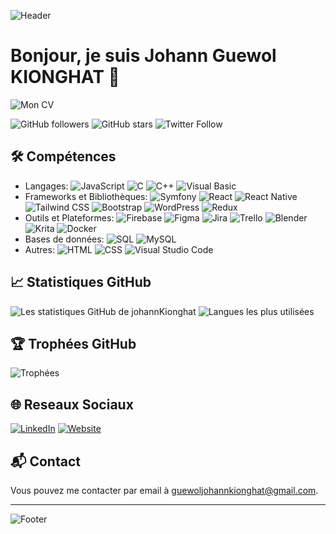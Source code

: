 ![Header](https://media.licdn.com/dms/image/D4E16AQFjUNZYrLoGiw/profile-displaybackgroundimage-shrink_350_1400/0/1721492340682?e=1726704000&v=beta&t=krxy-s_YN0HxINkNxyLMn250QZE0bWoRq6W4TrueN3Q)

# Bonjour, je suis Johann Guewol KIONGHAT 👋

![Mon CV]([https://your-image-link.com/footer.png](https://myportfoliokgj3.netlify.app/asset/cv/johann%20KIONGHAT%20CV%202.pdf))

![GitHub followers](https://img.shields.io/github/followers/johannKionghat?label=Suiveurs&style=social)
![GitHub stars](https://img.shields.io/github/stars/johannKionghat?affiliations=OWNER%2CCOLLABORATOR&style=social)
![Twitter Follow](https://img.shields.io/twitter/follow/johannKionghat?style=social)

## 🛠 Compétences
- Langages: ![JavaScript](https://img.shields.io/badge/JavaScript-F7DF1E?style=for-the-badge&logo=javascript&logoColor=black) ![C](https://img.shields.io/badge/C-A8B9CC?style=for-the-badge&logo=c&logoColor=white) ![C++](https://img.shields.io/badge/C++-00599C?style=for-the-badge&logo=cplusplus&logoColor=white) ![Visual Basic](https://img.shields.io/badge/Visual%20Basic-5C2D91?style=for-the-badge&logo=visualbasic&logoColor=white)
- Frameworks et Bibliothèques: ![Symfony](https://img.shields.io/badge/Symfony-000000?style=for-the-badge&logo=symfony&logoColor=white) ![React](https://img.shields.io/badge/React-20232A?style=for-the-badge&logo=react&logoColor=61DAFB) ![React Native](https://img.shields.io/badge/React%20Native-20232A?style=for-the-badge&logo=react&logoColor=61DAFB) ![Tailwind CSS](https://img.shields.io/badge/Tailwind%20CSS-06B6D4?style=for-the-badge&logo=tailwindcss&logoColor=white) ![Bootstrap](https://img.shields.io/badge/Bootstrap-563D7C?style=for-the-badge&logo=bootstrap&logoColor=white) ![WordPress](https://img.shields.io/badge/WordPress-21759B?style=for-the-badge&logo=wordpress&logoColor=white) ![Redux](https://img.shields.io/badge/Redux-764ABC?style=for-the-badge&logo=redux&logoColor=white)
- Outils et Plateformes: ![Firebase](https://img.shields.io/badge/Firebase-FFCA28?style=for-the-badge&logo=firebase&logoColor=black) ![Figma](https://img.shields.io/badge/Figma-F24E1E?style=for-the-badge&logo=figma&logoColor=white) ![Jira](https://img.shields.io/badge/Jira-0052CC?style=for-the-badge&logo=jira&logoColor=white) ![Trello](https://img.shields.io/badge/Trello-0052CC?style=for-the-badge&logo=trello&logoColor=white) ![Blender](https://img.shields.io/badge/Blender-F5792A?style=for-the-badge&logo=blender&logoColor=white) ![Krita](https://img.shields.io/badge/Krita-203759?style=for-the-badge&logo=krita&logoColor=white) ![Docker](https://img.shields.io/badge/Docker-2496ED?style=for-the-badge&logo=docker&logoColor=white)
- Bases de données: ![SQL](https://img.shields.io/badge/SQL-4479A1?style=for-the-badge&logo=sql&logoColor=white) ![MySQL](https://img.shields.io/badge/MySQL-4479A1?style=for-the-badge&logo=mysql&logoColor=white)
- Autres: ![HTML](https://img.shields.io/badge/HTML5-E34F26?style=for-the-badge&logo=html5&logoColor=white) ![CSS](https://img.shields.io/badge/CSS3-1572B6?style=for-the-badge&logo=css3&logoColor=white) ![Visual Studio Code](https://img.shields.io/badge/VS%20Code-007ACC?style=for-the-badge&logo=visual-studio-code&logoColor=white)

## 📈 Statistiques GitHub
![Les statistiques GitHub de johannKionghat](https://github-readme-stats.vercel.app/api?username=johannKionghat&show_icons=true&theme=radical)
![Langues les plus utilisées](https://github-readme-stats.vercel.app/api/top-langs/?username=johannKionghat&layout=compact&theme=radical)

## 🏆 Trophées GitHub
![Trophées](https://github-profile-trophy.vercel.app/?username=johannKionghat&theme=radical)

## 🌐 Reseaux Sociaux
[![LinkedIn](https://img.shields.io/badge/LinkedIn-0077B5?style=for-the-badge&logo=linkedin&logoColor=white)](https://www.linkedin.com/in/cg-johann-kionghat/)
[![Website](https://img.shields.io/badge/Website-000000?style=for-the-badge&logo=About.me&logoColor=white)](https://myportfoliogjk3.netlify.app)

## 📬 Contact
Vous pouvez me contacter par email à [guewoljohannkionghat@gmail.com](mailto:guewoljohannkionghat@gmail.com).

---

![Footer](https://your-image-link.com/footer.png)
